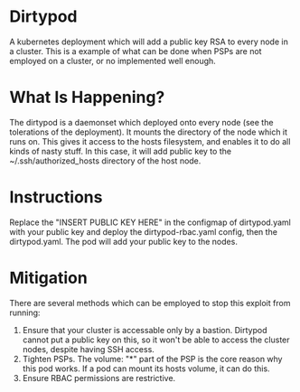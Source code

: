 # Dirtypod

A kubernetes deployment which will add a public key RSA to every node in a cluster. This is a example of what can be done when PSPs are not employed on a cluster, or no implemented well enough.

# What Is Happening?

The dirtypod is a daemonset which deployed onto every node (see the tolerations of the deployment). It mounts the directory of the node which it runs on. This gives it access to the hosts filesystem, and enables it to do all kinds of nasty stuff. In this case, it will add public key to the ~/.ssh/authorized_hosts directory of the host node.

# Instructions

Replace the "INSERT PUBLIC KEY HERE" in the configmap of dirtypod.yaml with your public key and deploy the dirtypod-rbac.yaml config, then the dirtypod.yaml. The pod will add your public key to the nodes.

# Mitigation 

There are several methods which can be employed to stop this exploit from running:
  1. Ensure that your cluster is accessable only by a bastion. Dirtypod cannot put a public key on this, so it won't be able to access the cluster nodes, despite having SSH access.
  2. Tighten PSPs. The volume: "\*" part of the PSP is the core reason why this pod works. If a pod can mount its hosts volume, it can do this.
  3. Ensure RBAC permissions are restrictive. 

